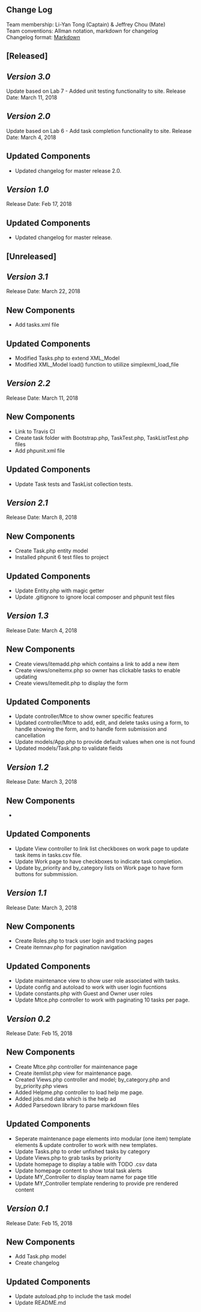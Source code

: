 ## Change Log

Team membership:  Li-Yan Tong (Captain) & Jeffrey Chou (Mate)  
Team conventions: Allman notation, markdown for changelog  
Changelog format: [Markdown](https://github.com/adam-p/markdown-here/wiki/Markdown-Cheatsheet)

## [Released]

## *Version 3.0*
Update based on Lab 7 - Added unit testing functionality to site.
Release Date: March 11, 2018

## *Version 2.0*
Update based on Lab 6 - Add task completion functionality to site.
Release Date: March 4, 2018

## Updated Components
- Updated changelog for master release 2.0.

## *Version 1.0*
Release Date: Feb 17, 2018

## Updated Components
- Updated changelog for master release.

## [Unreleased]
## *Version 3.1*

Release Date: March 22, 2018

## New Components
- Add tasks.xml file

## Updated Components
- Modified Tasks.php to extend XML_Model
- Modified XML_Model load() function to utiilize simplexml_load_file


## *Version 2.2*

Release Date: March 11, 2018

## New Components
- Link to Travis CI
- Create task folder with Bootstrap.php, TaskTest.php, TaskListTest.php files
- Add phpunit.xml file

## Updated Components
- Update Task tests and TaskList collection tests.

## *Version 2.1*

Release Date: March 8, 2018

## New Components
- Create Task.php entity model
- Installed phpunit 6 test files to project

## Updated Components
- Update Entity.php with magic getter
- Update .gitignore to ignore local composer and phpunit test files

## *Version 1.3*

Release Date: March 4, 2018

## New Components
- Create views/itemadd.php which contains a link to add a new item
- Create views/oneitemx.php so owner has clickable tasks to enable updating
- Create views/itemedit.php to display the form

## Updated Components
- Update controller/Mtce to show owner specific features
- Updated controller/Mtce to add, edit, and delete tasks using a form, to handle showing the form, and to handle form submission and cancellation
- Update models/App.php to provide default values when one is not found
- Updated models/Task.php to validate fields

## *Version 1.2*

Release Date: March 3, 2018

## New Components
-

## Updated Components
- Update View controller to link list checkboxes on work page to update task
  items in tasks.csv file.
- Update Work page to have checkboxes to indicate task completion.
- Update by_priority and by_category lists on Work page to have
  form buttons for submmission.

## *Version 1.1*

Release Date: March 3, 2018

## New Components
- Create Roles.php to track user login and tracking pages
- Create itemnav.php for pagination navigation

## Updated Components
- Update maintenance view to show user role associated with tasks.
- Update config and autoload to work with user login fucntions
- Update constants.php with Guest and Owner user roles
- Update Mtce.php controller to work with paginating 10 tasks per page.

## *Version 0.2*

Release Date: Feb 15, 2018

## New Components
- Create Mtce.php controller for maintenance page
- Create itemlist.php view for maintenance page.
- Created Views.php controller and model; by_category.php and by_priority.php views
- Added Helpme.php controller to load help me page.
- Added jobs.md data which is the help ad
- Added Parsedown library to parse markdown files

## Updated Components
- Seperate maintenance page elements into modular (one item) template elements & update controller to work with new templates.
- Update Tasks.php to order unfished tasks by category
- Update Views.php to grab tasks by priority
- Update homepage to display a table with TODO .csv data
- Update homepage content to show total task alerts
- Update MY_Controller to display team name for page title
- Update MY_Controller template rendering to provide pre rendered content

## *Version 0.1*

Release Date: Feb 15, 2018

## New Components
- Add Task.php model
- Create changelog

## Updated Components
- Update autoload.php to include the task model
- Update README.md
